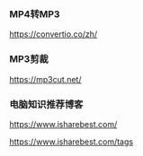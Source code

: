 ### MP4转MP3

https://convertio.co/zh/

### MP3剪裁

https://mp3cut.net/

### 电脑知识推荐博客

https://www.isharebest.com/

https://www.isharebest.com/tags